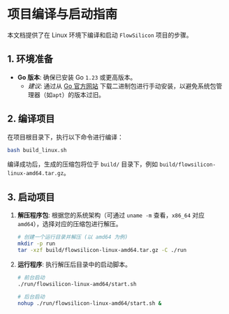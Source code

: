 # 项目编译与启动指南

本文档提供了在 Linux 环境下编译和启动 `FlowSilicon` 项目的步骤。

## 1. 环境准备

- **Go 版本**: 确保已安装 Go `1.23` 或更高版本。
  - *建议*: 通过从 [Go 官方网站](https://go.dev/dl/) 下载二进制包进行手动安装，以避免系统包管理器（如`apt`）的版本过旧。

## 2. 编译项目

在项目根目录下，执行以下命令进行编译：

```bash
bash build_linux.sh
```

编译成功后，生成的压缩包将位于 `build/` 目录下，例如 `build/flowsilicon-linux-amd64.tar.gz`。

## 3. 启动项目

1.  **解压程序包**:
    根据您的系统架构（可通过 `uname -m` 查看，`x86_64` 对应 `amd64`），选择对应的压缩包进行解压。
    ```bash
    # 创建一个运行目录并解压 (以 amd64 为例)
    mkdir -p run
    tar -xzf build/flowsilicon-linux-amd64.tar.gz -C ./run
    ```

2.  **运行程序**:
    执行解压后目录中的启动脚本。
    ```bash
    # 前台启动
    ./run/flowsilicon-linux-amd64/start.sh

    # 后台启动
    nohup ./run/flowsilicon-linux-amd64/start.sh &
    ```
